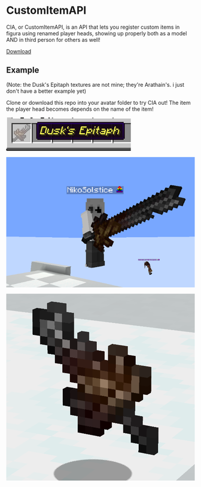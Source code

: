 # CustomItemAPI
CIA, or CustomItemAPI, is an API that lets you register custom items in figura using renamed player heads, showing up properly both as a model AND in third person for others as well!

[Download](./CIA.lua)

## Example

(Note: the Dusk's Epitaph textures are not mine; they're Arathain's. i just don't have a better example yet)

Clone or download this repo into your avatar folder to try CIA out! The item the player head becomes depends on the name of the item!

![Screenshot of the inventory, showing an item named Dusk's Epitaph](images/inv.png)

![Screenshot of a player holding the Dusk's Epitaph](images/thirdp.png)

![Screenshot of the Dusk's Epitaph being dropped](images/dropped.png)